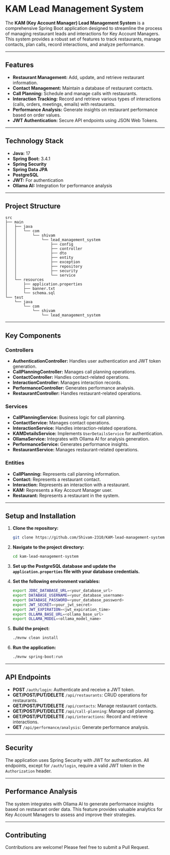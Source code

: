 # **KAM Lead Management System**

The **KAM (Key Account Manager) Lead Management System** is a comprehensive Spring Boot application designed to streamline the process of managing restaurant leads and interactions for Key Account Managers. This system provides a robust set of features to track restaurants, manage contacts, plan calls, record interactions, and analyze performance.

---

## **Features**

- **Restaurant Management:** Add, update, and retrieve restaurant information.
- **Contact Management:** Maintain a database of restaurant contacts.
- **Call Planning:** Schedule and manage calls with restaurants.
- **Interaction Tracking:** Record and retrieve various types of interactions (calls, orders, meetings, emails) with restaurants.
- **Performance Analysis:** Generate insights on restaurant performance based on order values.
- **JWT Authentication:** Secure API endpoints using JSON Web Tokens.

---

## **Technology Stack**

- **Java:** 17
- **Spring Boot:** 3.4.1
- **Spring Security**
- **Spring Data JPA**
- **PostgreSQL**
- **JWT:** For authentication
- **Ollama AI:** Integration for performance analysis

---

## **Project Structure**

```
src
├── main
│   ├── java
│   │   └── com
│   │       └── shivam
│   │           └── lead_management_system
│   │               ├── config
│   │               ├── controller
│   │               ├── dto
│   │               ├── entity
│   │               ├── exception
│   │               ├── repository
│   │               ├── security
│   │               └── service
│   └── resources
│       ├── application.properties
│       ├── banner.txt
│       └── schema.sql
└── test
    └── java
        └── com
            └── shivam
                └── lead_management_system
```

---

## **Key Components**

### **Controllers**
- **AuthenticationController:** Handles user authentication and JWT token generation.
- **CallPlanningController:** Manages call planning operations.
- **ContactController:** Handles contact-related operations.
- **InteractionController:** Manages interaction records.
- **PerformanceController:** Generates performance analysis.
- **RestaurantController:** Handles restaurant-related operations.

### **Services**
- **CallPlanningService:** Business logic for call planning.
- **ContactService:** Manages contact operations.
- **InteractionService:** Handles interaction-related operations.
- **KAMDetailsService:** Implements `UserDetailsService` for authentication.
- **OllamaService:** Integrates with Ollama AI for analysis generation.
- **PerformanceService:** Generates performance insights.
- **RestaurantService:** Manages restaurant-related operations.

### **Entities**
- **CallPlanning:** Represents call planning information.
- **Contact:** Represents a restaurant contact.
- **Interaction:** Represents an interaction with a restaurant.
- **KAM:** Represents a Key Account Manager user.
- **Restaurant:** Represents a restaurant in the system.

---

## **Setup and Installation**

1. **Clone the repository:**
   ```bash
   git clone https://github.com/Shivam-2310/KAM-lead-management-system.git
   ```

2. **Navigate to the project directory:**
   ```bash
   cd kam-lead-management-system
   ```

3. **Set up the PostgreSQL database and update the `application.properties` file with your database credentials.**

4. **Set the following environment variables:**
   ```bash
   export JDBC_DATABASE_URL=<your_database_url>
   export DATABASE_USERNAME=<your_database_username>
   export DATABASE_PASSWORD=<your_database_password>
   export JWT_SECRET=<your_jwt_secret>
   export JWT_EXPIRATION=<jwt_expiration_time>
   export OLLAMA_BASE_URL=<ollama_base_url>
   export OLLAMA_MODEL=<ollama_model_name>
   ```

5. **Build the project:**
   ```bash
   ./mvnw clean install
   ```

6. **Run the application:**
   ```bash
   ./mvnw spring-boot:run
   ```

---

## **API Endpoints**

- **POST** `/auth/login`: Authenticate and receive a JWT token.
- **GET/POST/PUT/DELETE** `/api/restaurants`: CRUD operations for restaurants.
- **GET/POST/PUT/DELETE** `/api/contacts`: Manage restaurant contacts.
- **GET/POST/PUT/DELETE** `/api/call-planning`: Manage call planning.
- **GET/POST/PUT/DELETE** `/api/interactions`: Record and retrieve interactions.
- **GET** `/api/performance/analysis`: Generate performance analysis.

---

## **Security**

The application uses Spring Security with JWT for authentication. All endpoints, except for `/auth/login`, require a valid JWT token in the `Authorization` header.

---

## **Performance Analysis**

The system integrates with Ollama AI to generate performance insights based on restaurant order data. This feature provides valuable analytics for Key Account Managers to assess and improve their strategies.

---

## **Contributing**

Contributions are welcome! Please feel free to submit a Pull Request.


